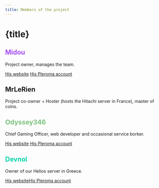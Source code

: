 ```yaml
---
title: Members of the project 
---
```


<div class="oh-fuck-center">

# {title}
<h2 style="color: #a44ef4"> Midou </h2>
Project owner, manages the team. 
<p><a href="https://miicord.com" class="button midoucolored">His website</a> <a href="https://social.projectsegfau.lt/Midou" class="button pleromacolored">His Pleroma account</a></p>

<h2> MrLeRien </h2>
Project co-owner + Hoster (hosts the Hitachi server in France), master of coins.

<h2 style="color: #7bc27d"> Odyssey346 </h2>
Chief Gaming Officer, web developer and occasional service borker. 
<p><a href="https://odyssey346.github.io" class="button odysscolored">His website</a> <a href="https://social.projectsegfau.lt/Odyssey346" class="button pleromacolored">His Pleroma account</a></p>

<h2 style="color: #00d4aa"> Devnol </h2>
Owner of our Helios server in Greece. 
<p><a href="https://devnol.github.io" class="button">His website</a><a href="https://social.projectsegfau.lt/Panos" class="button pleromacolored">His Pleroma account</a></p>

</div>
